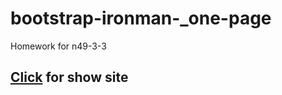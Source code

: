 # bootstrap-ironman-_one-page
 Homework for n49-3-3
## [Click](https://tohirjon-ironman.netlify.app) for show site
